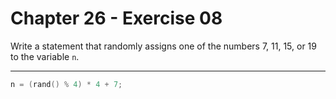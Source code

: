 # Chapter 26 - Exercise 08

Write a statement that randomly assigns one of the numbers 7, 11, 15, or 19 to
the variable `n`.


---

```C
n = (rand() % 4) * 4 + 7;
```
